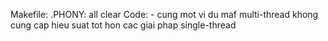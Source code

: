Makefile:
    .PHONY: all clear
Code:
    - cung mot vi du maf multi-thread khong cung cap hieu suat
    tot hon cac giai phap single-thread